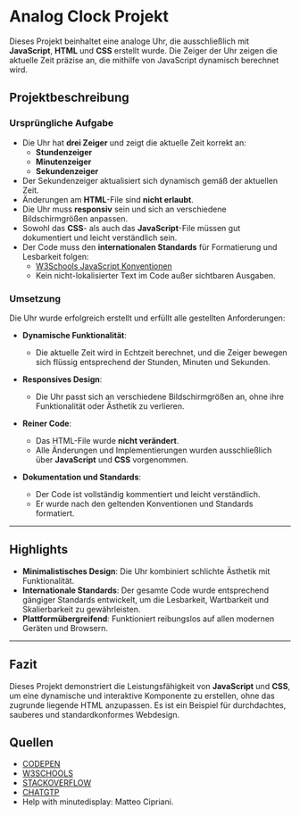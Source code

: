 # Analog Clock Projekt

Dieses Projekt beinhaltet eine analoge Uhr, die ausschließlich mit **JavaScript**, **HTML** und **CSS** erstellt wurde. Die Zeiger der Uhr zeigen die aktuelle Zeit präzise an, die mithilfe von JavaScript dynamisch berechnet wird.

## Projektbeschreibung

### Ursprüngliche Aufgabe

- Die Uhr hat **drei Zeiger** und zeigt die aktuelle Zeit korrekt an:
  - **Stundenzeiger**
  - **Minutenzeiger**
  - **Sekundenzeiger**
- Der Sekundenzeiger aktualisiert sich dynamisch gemäß der aktuellen Zeit.
- Änderungen am **HTML**-File sind **nicht erlaubt**.
- Die Uhr muss **responsiv** sein und sich an verschiedene Bildschirmgrößen anpassen.
- Sowohl das **CSS**- als auch das **JavaScript**-File müssen gut dokumentiert und leicht verständlich sein.
- Der Code muss den **internationalen Standards** für Formatierung und Lesbarkeit folgen:
  - [W3Schools JavaScript Konventionen](https://www.w3schools.com/js/js_conventions.asp)
  - Kein nicht-lokalisierter Text im Code außer sichtbaren Ausgaben.
  
### Umsetzung

Die Uhr wurde erfolgreich erstellt und erfüllt alle gestellten Anforderungen:

- **Dynamische Funktionalität**:
  - Die aktuelle Zeit wird in Echtzeit berechnet, und die Zeiger bewegen sich flüssig entsprechend der Stunden, Minuten und Sekunden.
  
- **Responsives Design**:
  - Die Uhr passt sich an verschiedene Bildschirmgrößen an, ohne ihre Funktionalität oder Ästhetik zu verlieren.
  
- **Reiner Code**:
  - Das HTML-File wurde **nicht verändert**.
  - Alle Änderungen und Implementierungen wurden ausschließlich über **JavaScript** und **CSS** vorgenommen.
  
- **Dokumentation und Standards**:
  - Der Code ist vollständig kommentiert und leicht verständlich.
  - Er wurde nach den geltenden Konventionen und Standards formatiert.

---

## Highlights

- **Minimalistisches Design**: Die Uhr kombiniert schlichte Ästhetik mit Funktionalität.
- **Internationale Standards**: Der gesamte Code wurde entsprechend gängiger Standards entwickelt, um die Lesbarkeit, Wartbarkeit und Skalierbarkeit zu gewährleisten.
- **Plattformübergreifend**: Funktioniert reibungslos auf allen modernen Geräten und Browsern.

---

## Fazit

Dieses Projekt demonstriert die Leistungsfähigkeit von **JavaScript** und **CSS**, um eine dynamische und interaktive Komponente zu erstellen, ohne das zugrunde liegende HTML anzupassen. Es ist ein Beispiel für durchdachtes, sauberes und standardkonformes Webdesign.

## Quellen

- [CODEPEN](https://codepen.io/afarrar/pen/JRaEjP)
- [W3SCHOOLS](https://www.w3schools.com/)
- [STACKOVERFLOW](https://stackoverflow.com/)
- [CHATGTP](https://chatgpt.com/)
- Help with minutedisplay: Matteo Cipriani.

